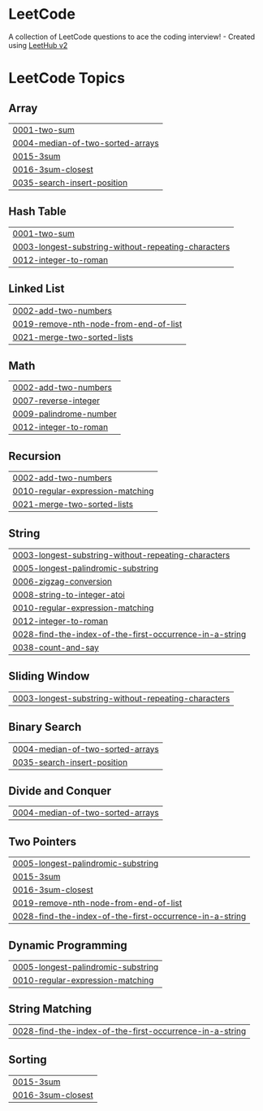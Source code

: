 # LeetCode
A collection of LeetCode questions to ace the coding interview! - Created using [LeetHub v2](https://github.com/arunbhardwaj/LeetHub-2.0)

<!---LeetCode Topics Start-->
# LeetCode Topics
## Array
|  |
| ------- |
| [0001-two-sum](https://github.com/Shlok-Dwivedi/LeetCode/tree/master/0001-two-sum) |
| [0004-median-of-two-sorted-arrays](https://github.com/Shlok-Dwivedi/LeetCode/tree/master/0004-median-of-two-sorted-arrays) |
| [0015-3sum](https://github.com/Shlok-Dwivedi/LeetCode/tree/master/0015-3sum) |
| [0016-3sum-closest](https://github.com/Shlok-Dwivedi/LeetCode/tree/master/0016-3sum-closest) |
| [0035-search-insert-position](https://github.com/Shlok-Dwivedi/LeetCode/tree/master/0035-search-insert-position) |
## Hash Table
|  |
| ------- |
| [0001-two-sum](https://github.com/Shlok-Dwivedi/LeetCode/tree/master/0001-two-sum) |
| [0003-longest-substring-without-repeating-characters](https://github.com/Shlok-Dwivedi/LeetCode/tree/master/0003-longest-substring-without-repeating-characters) |
| [0012-integer-to-roman](https://github.com/Shlok-Dwivedi/LeetCode/tree/master/0012-integer-to-roman) |
## Linked List
|  |
| ------- |
| [0002-add-two-numbers](https://github.com/Shlok-Dwivedi/LeetCode/tree/master/0002-add-two-numbers) |
| [0019-remove-nth-node-from-end-of-list](https://github.com/Shlok-Dwivedi/LeetCode/tree/master/0019-remove-nth-node-from-end-of-list) |
| [0021-merge-two-sorted-lists](https://github.com/Shlok-Dwivedi/LeetCode/tree/master/0021-merge-two-sorted-lists) |
## Math
|  |
| ------- |
| [0002-add-two-numbers](https://github.com/Shlok-Dwivedi/LeetCode/tree/master/0002-add-two-numbers) |
| [0007-reverse-integer](https://github.com/Shlok-Dwivedi/LeetCode/tree/master/0007-reverse-integer) |
| [0009-palindrome-number](https://github.com/Shlok-Dwivedi/LeetCode/tree/master/0009-palindrome-number) |
| [0012-integer-to-roman](https://github.com/Shlok-Dwivedi/LeetCode/tree/master/0012-integer-to-roman) |
## Recursion
|  |
| ------- |
| [0002-add-two-numbers](https://github.com/Shlok-Dwivedi/LeetCode/tree/master/0002-add-two-numbers) |
| [0010-regular-expression-matching](https://github.com/Shlok-Dwivedi/LeetCode/tree/master/0010-regular-expression-matching) |
| [0021-merge-two-sorted-lists](https://github.com/Shlok-Dwivedi/LeetCode/tree/master/0021-merge-two-sorted-lists) |
## String
|  |
| ------- |
| [0003-longest-substring-without-repeating-characters](https://github.com/Shlok-Dwivedi/LeetCode/tree/master/0003-longest-substring-without-repeating-characters) |
| [0005-longest-palindromic-substring](https://github.com/Shlok-Dwivedi/LeetCode/tree/master/0005-longest-palindromic-substring) |
| [0006-zigzag-conversion](https://github.com/Shlok-Dwivedi/LeetCode/tree/master/0006-zigzag-conversion) |
| [0008-string-to-integer-atoi](https://github.com/Shlok-Dwivedi/LeetCode/tree/master/0008-string-to-integer-atoi) |
| [0010-regular-expression-matching](https://github.com/Shlok-Dwivedi/LeetCode/tree/master/0010-regular-expression-matching) |
| [0012-integer-to-roman](https://github.com/Shlok-Dwivedi/LeetCode/tree/master/0012-integer-to-roman) |
| [0028-find-the-index-of-the-first-occurrence-in-a-string](https://github.com/Shlok-Dwivedi/LeetCode/tree/master/0028-find-the-index-of-the-first-occurrence-in-a-string) |
| [0038-count-and-say](https://github.com/Shlok-Dwivedi/LeetCode/tree/master/0038-count-and-say) |
## Sliding Window
|  |
| ------- |
| [0003-longest-substring-without-repeating-characters](https://github.com/Shlok-Dwivedi/LeetCode/tree/master/0003-longest-substring-without-repeating-characters) |
## Binary Search
|  |
| ------- |
| [0004-median-of-two-sorted-arrays](https://github.com/Shlok-Dwivedi/LeetCode/tree/master/0004-median-of-two-sorted-arrays) |
| [0035-search-insert-position](https://github.com/Shlok-Dwivedi/LeetCode/tree/master/0035-search-insert-position) |
## Divide and Conquer
|  |
| ------- |
| [0004-median-of-two-sorted-arrays](https://github.com/Shlok-Dwivedi/LeetCode/tree/master/0004-median-of-two-sorted-arrays) |
## Two Pointers
|  |
| ------- |
| [0005-longest-palindromic-substring](https://github.com/Shlok-Dwivedi/LeetCode/tree/master/0005-longest-palindromic-substring) |
| [0015-3sum](https://github.com/Shlok-Dwivedi/LeetCode/tree/master/0015-3sum) |
| [0016-3sum-closest](https://github.com/Shlok-Dwivedi/LeetCode/tree/master/0016-3sum-closest) |
| [0019-remove-nth-node-from-end-of-list](https://github.com/Shlok-Dwivedi/LeetCode/tree/master/0019-remove-nth-node-from-end-of-list) |
| [0028-find-the-index-of-the-first-occurrence-in-a-string](https://github.com/Shlok-Dwivedi/LeetCode/tree/master/0028-find-the-index-of-the-first-occurrence-in-a-string) |
## Dynamic Programming
|  |
| ------- |
| [0005-longest-palindromic-substring](https://github.com/Shlok-Dwivedi/LeetCode/tree/master/0005-longest-palindromic-substring) |
| [0010-regular-expression-matching](https://github.com/Shlok-Dwivedi/LeetCode/tree/master/0010-regular-expression-matching) |
## String Matching
|  |
| ------- |
| [0028-find-the-index-of-the-first-occurrence-in-a-string](https://github.com/Shlok-Dwivedi/LeetCode/tree/master/0028-find-the-index-of-the-first-occurrence-in-a-string) |
## Sorting
|  |
| ------- |
| [0015-3sum](https://github.com/Shlok-Dwivedi/LeetCode/tree/master/0015-3sum) |
| [0016-3sum-closest](https://github.com/Shlok-Dwivedi/LeetCode/tree/master/0016-3sum-closest) |
<!---LeetCode Topics End-->